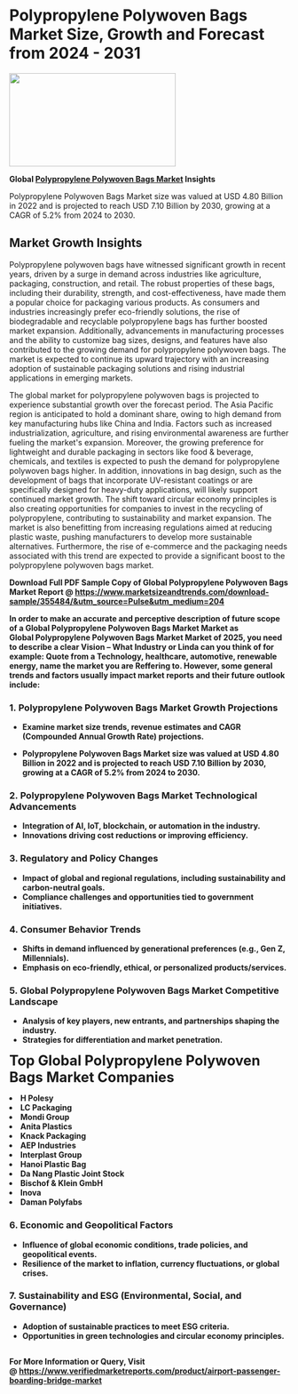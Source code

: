 <H1>Polypropylene Polywoven Bags Market Size, Growth and Forecast from 2024 - 2031</H1><img class="aligncenter size-medium wp-image-584254" src="https://thirdeyenews.in/wp-content/uploads/2024/09/Global-Market-Research-300x168.jpeg" alt="" width="300" height="168" /><p><strong>Global&nbsp;<a href="https://www.marketsizeandtrends.com/download-sample/355484/&amp;utm_source=Pulse&amp;utm_medium=204">Polypropylene Polywoven Bags Market</a> Insights</strong></p><p>Polypropylene Polywoven Bags Market size was valued at USD 4.80 Billion in 2022 and is projected to reach USD 7.10 Billion by 2030, growing at a CAGR of 5.2% from 2024 to 2030.</p><p><h2>Market Growth Insights</h2> Polypropylene polywoven bags have witnessed significant growth in recent years, driven by a surge in demand across industries like agriculture, packaging, construction, and retail. The robust properties of these bags, including their durability, strength, and cost-effectiveness, have made them a popular choice for packaging various products. As consumers and industries increasingly prefer eco-friendly solutions, the rise of biodegradable and recyclable polypropylene bags has further boosted market expansion. Additionally, advancements in manufacturing processes and the ability to customize bag sizes, designs, and features have also contributed to the growing demand for polypropylene polywoven bags. The market is expected to continue its upward trajectory with an increasing adoption of sustainable packaging solutions and rising industrial applications in emerging markets. <p><strong></strong></p> The global market for polypropylene polywoven bags is projected to experience substantial growth over the forecast period. The Asia Pacific region is anticipated to hold a dominant share, owing to high demand from key manufacturing hubs like China and India. Factors such as increased industrialization, agriculture, and rising environmental awareness are further fueling the market's expansion. Moreover, the growing preference for lightweight and durable packaging in sectors like food & beverage, chemicals, and textiles is expected to push the demand for polypropylene polywoven bags higher. In addition, innovations in bag design, such as the development of bags that incorporate UV-resistant coatings or are specifically designed for heavy-duty applications, will likely support continued market growth. The shift toward circular economy principles is also creating opportunities for companies to invest in the recycling of polypropylene, contributing to sustainability and market expansion. The market is also benefitting from increasing regulations aimed at reducing plastic waste, pushing manufacturers to develop more sustainable alternatives. Furthermore, the rise of e-commerce and the packaging needs associated with this trend are expected to provide a significant boost to the polypropylene polywoven bags market. <p><strong></p><p><span class=""><strong>Download Full PDF Sample Copy of Global Polypropylene Polywoven Bags Market Report</strong> @ <a href="https://www.marketsizeandtrends.com/download-sample/355484/&amp;utm_source=Pulse&amp;utm_medium=204" target="_blank">https://www.marketsizeandtrends.com/download-sample/355484/&amp;utm_source=Pulse&amp;utm_medium=204</a></span></p><p>In order to make an accurate and perceptive description of future scope of a Global&nbsp;Polypropylene Polywoven Bags Market Market as Global&nbsp;Polypropylene Polywoven Bags Market Market of 2025, you need to describe a clear Vision &ndash; What Industry or Linda can you think of for example: Quote from a Technology, healthcare, automotive, renewable energy, name the market you are Reffering to. However, some general trends and factors usually impact market reports and their future outlook include:</p><h3>1.&nbsp;<strong>Polypropylene Polywoven Bags Market Growth Projections</strong></h3><ul><li>Examine market size trends, revenue estimates and CAGR (Compounded Annual Growth Rate) projections.</li><li><p>Polypropylene Polywoven Bags Market size was valued at USD 4.80 Billion in 2022 and is projected to reach USD 7.10 Billion by 2030, growing at a CAGR of 5.2% from 2024 to 2030.</p></li></ul><h3>2.&nbsp;<strong>Polypropylene Polywoven Bags Market Technological Advancements</strong></h3><ul><li>Integration of AI, IoT, blockchain, or automation in the industry.</li><li>Innovations driving cost reductions or improving efficiency.</li></ul><h3>3.&nbsp;<strong>Regulatory and Policy Changes</strong></h3><ul><li>Impact of global and regional regulations, including sustainability and carbon-neutral goals.</li><li>Compliance challenges and opportunities tied to government initiatives.</li></ul><h3>4.&nbsp;<strong>Consumer Behavior Trends</strong></h3><ul><li>Shifts in demand influenced by generational preferences (e.g., Gen Z, Millennials).</li><li>Emphasis on eco-friendly, ethical, or personalized products/services.</li></ul><h3>5.&nbsp;<strong>Global Polypropylene Polywoven Bags Market Competitive Landscape</strong></h3><ul><li>Analysis of key players, new entrants, and partnerships shaping the industry.</li><li>Strategies for differentiation and market penetration.</li></ul><p data-pm-slice="1 1 []"><span style="color: inherit; font-family: inherit; font-size: 25px;">Top Global Polypropylene Polywoven Bags Market Companies</span></p><div class="" data-test-id=""><p><li>H Polesy</li><li> LC Packaging</li><li> Mondi Group</li><li> Anita Plastics</li><li> Knack Packaging</li><li> AEP Industries</li><li> Interplast Group</li><li> Hanoi Plastic Bag</li><li> Da Nang Plastic Joint Stock</li><li> Bischof & Klein GmbH</li><li> Inova</li><li> Daman Polyfabs</li></p></div><h3>6.&nbsp;<strong>Economic and Geopolitical Factors</strong></h3><ul><li>Influence of global economic conditions, trade policies, and geopolitical events.</li><li>Resilience of the market to inflation, currency fluctuations, or global crises.</li></ul><h3>7.&nbsp;<strong>Sustainability and ESG (Environmental, Social, and Governance)</strong></h3><ul><li>Adoption of sustainable practices to meet ESG criteria.</li><li>Opportunities in green technologies and circular economy principles.</li></ul><h2><strong style="font-size: 14px;">For More Information or Query, Visit @&nbsp;</strong><a style="background-color: #ffffff; font-size: 14px;" href="https://www.marketsizeandtrends.com/report/polypropylene-polywoven-bags-market/" target="_blank">https://www.verifiedmarketreports.com/product/airport-passenger-boarding-bridge-market</a></h2>
